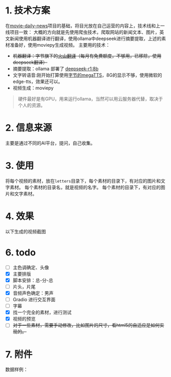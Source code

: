 # 1. 技术方案
在[movie-daily-news](https://github.com/deipss/moviepy-daily-news)项目的基础，将目光放在自己运营的内容上，技术线和上一线项目一致：
大概的方向就是先使用爬虫技术，爬取网站的新闻文本、图片，英文新闻使用机器翻译进行翻译，使用ollama中deepseek进行摘要提取，上述的素材准备好，使用moviepy生成视频。
主要用的技术：

- ~~机器翻译：字节旗下的[火山翻译](https://www.volcengine.com/docs/4640/65067)（每月有免费额度，不够用，已移除，使用deepseek翻译）~~ 
- 摘要提取：ollama 部署了  [deepseek-r1:8b](https://ollama.com/library/deepseek-r1 "点击打开ollama")
- 文字转语音:刚开始打算使用[字节的megaTTS](https://github.com/bytedance/MegaTTS3)，8G的显示不够，使用微软的edge-tts，效果还可以。
- 视频生成：moviepy


> 硬件最好是有GPU，用来运行ollama，当然可以用云服务器代替，取决于个人的资源。

# 2. 信息来源
主要是通过不同的AI平台，提问，自己收集。

# 3. 使用

将每个视频的素材，放在`letters`目录下，每个素材的目录下，有对应的图片和文字素材。
每个素材的目录名，就是视频的名字。
每个素材的目录下，有对应的图片和文字素材。



# 4. 效果

以下生成的视频截图


# 6. todo

- [ ] 主色调确定、头像
- [x] 主要排版
- [x] 脚本安排：总-分-总
- [ ] 片头，片尾
- [x] 音频声色确定：男声
- [ ] Gradio 进行交互界面
- [ ] 字幕
- [x] 找一个完全的素材，进行测试
- [x] 视频的预览
- [ ] ~~对于一些素材，需要手动修改，比如图片的尺寸，看html5的自适应是如何实现的。~~

# 7. 附件

数据样例：

```json

```